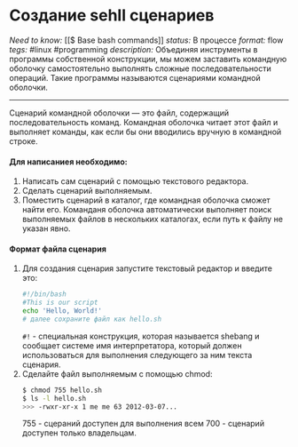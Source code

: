 # Создание sehll сценариев
*Need to know:* [[$ Base  bash commands]]
*status:* В процессе
*format:* flow
*tegs:* #linux #programming
*description:*  Объединяя инструменты в программы собственной конструкции, мы можем заставить командную оболочку самостоятельно выполнять сложные последовательности операций. Такие программы называются сценариями командной оболочки.


---

Cценарий командной оболочки — это файл, содержащий последовательность команд. Командная оболочка читает этот файл и выполняет команды, как если бы они вводились вручную в командной строке.

#### Для написаниея необходимо:
1. Написать сам сценарий с помощью текстового редактора.
2. Сделать сценарий выполняемым.
3. Поместить сценарий в каталог, где командная оболочка сможет найти его. Команданя оболочка автоматически выполняет поиск выполняемых файлов в нескольких каталогах, если путь к файлу не указан явно.

#### Формат файла сценария
1. Для создания сценария запустите текстовый редактор и введите это:
	```bash
	#!/bin/bash
	#This is our script
	echo 'Hello, World!'
	# далее сохраните файл как hello.sh
	```
	`#!` - специальная конструкция, которая называется shebang и сообщает системе имя интерпретатора, который должен использоваться для выполнения следующего за ним текста сценария.
2. Сделайте файл выполняемым с помощью chmod:
	```bash
	$ chmod 755 hello.sh
	$ ls -l hello.sh
	>>> -rwxr-xr-x 1 me me 63 2012-03-07...
	```
	755 - сцераний доступен для выполнения всем
	700 - сценарий доступен только владельцам.
	

